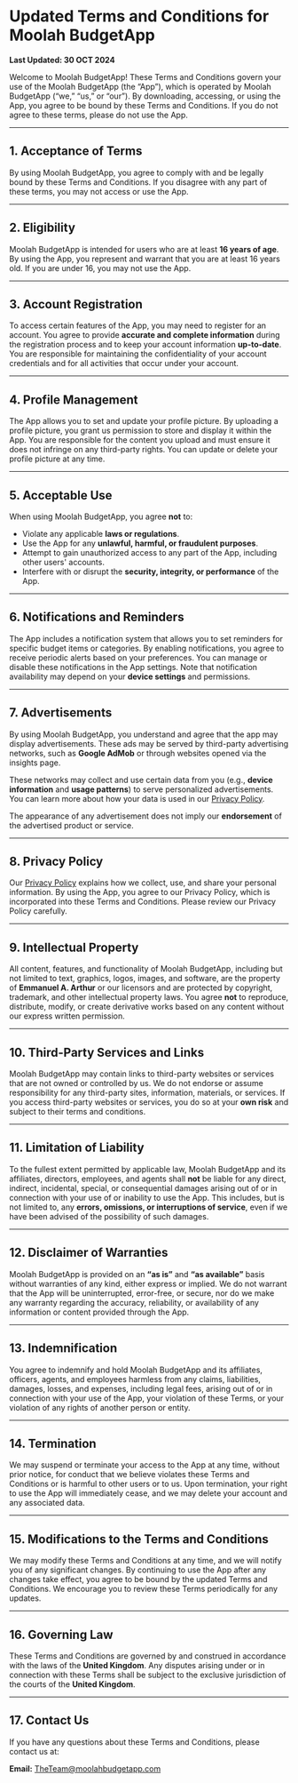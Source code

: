 # Updated Terms and Conditions for Moolah BudgetApp  
**Last Updated: 30 OCT 2024**  

Welcome to Moolah BudgetApp! These Terms and Conditions govern your use of the Moolah BudgetApp (the “App”), which is operated by Moolah BudgetApp (“we,” “us,” or “our”). By downloading, accessing, or using the App, you agree to be bound by these Terms and Conditions. If you do not agree to these terms, please do not use the App.  

---

## 1. Acceptance of Terms  
By using Moolah BudgetApp, you agree to comply with and be legally bound by these Terms and Conditions. If you disagree with any part of these terms, you may not access or use the App.  

---

## 2. Eligibility  
Moolah BudgetApp is intended for users who are at least **16 years of age**. By using the App, you represent and warrant that you are at least 16 years old. If you are under 16, you may not use the App.  

---

## 3. Account Registration  
To access certain features of the App, you may need to register for an account. You agree to provide **accurate and complete information** during the registration process and to keep your account information **up-to-date**. You are responsible for maintaining the confidentiality of your account credentials and for all activities that occur under your account.  

---

## 4. Profile Management  
The App allows you to set and update your profile picture. By uploading a profile picture, you grant us permission to store and display it within the App. You are responsible for the content you upload and must ensure it does not infringe on any third-party rights. You can update or delete your profile picture at any time.  

---

## 5. Acceptable Use  
When using Moolah BudgetApp, you agree **not** to:  
- Violate any applicable **laws or regulations**.  
- Use the App for any **unlawful, harmful, or fraudulent purposes**.  
- Attempt to gain unauthorized access to any part of the App, including other users' accounts.  
- Interfere with or disrupt the **security, integrity, or performance** of the App.  

---

## 6. Notifications and Reminders  
The App includes a notification system that allows you to set reminders for specific budget items or categories. By enabling notifications, you agree to receive periodic alerts based on your preferences. You can manage or disable these notifications in the App settings. Note that notification availability may depend on your **device settings** and permissions.  

---

## 7. Advertisements  
By using Moolah BudgetApp, you understand and agree that the app may display advertisements. These ads may be served by third-party advertising networks, such as **Google AdMob** or through websites opened via the insights page.  

These networks may collect and use certain data from you (e.g., **device information** and **usage patterns**) to serve personalized advertisements. You can learn more about how your data is used in our [Privacy Policy](https://kwabenadasilva.github.io/moolahbudgetapp-legal/Privacy_Policy.md).  

The appearance of any advertisement does not imply our **endorsement** of the advertised product or service.  

---

## 8. Privacy Policy  
Our [Privacy Policy](https://kwabenadasilva.github.io/moolahbudgetapp-legal/Privacy_Policy.md) explains how we collect, use, and share your personal information. By using the App, you agree to our Privacy Policy, which is incorporated into these Terms and Conditions. Please review our Privacy Policy carefully.  

---

## 9. Intellectual Property  
All content, features, and functionality of Moolah BudgetApp, including but not limited to text, graphics, logos, images, and software, are the property of **Emmanuel A. Arthur** or our licensors and are protected by copyright, trademark, and other intellectual property laws. You agree **not** to reproduce, distribute, modify, or create derivative works based on any content without our express written permission.  

---

## 10. Third-Party Services and Links  
Moolah BudgetApp may contain links to third-party websites or services that are not owned or controlled by us. We do not endorse or assume responsibility for any third-party sites, information, materials, or services. If you access third-party websites or services, you do so at your **own risk** and subject to their terms and conditions.  

---

## 11. Limitation of Liability  
To the fullest extent permitted by applicable law, Moolah BudgetApp and its affiliates, directors, employees, and agents shall **not** be liable for any direct, indirect, incidental, special, or consequential damages arising out of or in connection with your use of or inability to use the App. This includes, but is not limited to, any **errors, omissions, or interruptions of service**, even if we have been advised of the possibility of such damages.  

---

## 12. Disclaimer of Warranties  
Moolah BudgetApp is provided on an **“as is”** and **“as available”** basis without warranties of any kind, either express or implied. We do not warrant that the App will be uninterrupted, error-free, or secure, nor do we make any warranty regarding the accuracy, reliability, or availability of any information or content provided through the App.  

---

## 13. Indemnification  
You agree to indemnify and hold Moolah BudgetApp and its affiliates, officers, agents, and employees harmless from any claims, liabilities, damages, losses, and expenses, including legal fees, arising out of or in connection with your use of the App, your violation of these Terms, or your violation of any rights of another person or entity.  

---

## 14. Termination  
We may suspend or terminate your access to the App at any time, without prior notice, for conduct that we believe violates these Terms and Conditions or is harmful to other users or to us. Upon termination, your right to use the App will immediately cease, and we may delete your account and any associated data.  

---

## 15. Modifications to the Terms and Conditions  
We may modify these Terms and Conditions at any time, and we will notify you of any significant changes. By continuing to use the App after any changes take effect, you agree to be bound by the updated Terms and Conditions. We encourage you to review these Terms periodically for any updates.  

---

## 16. Governing Law  
These Terms and Conditions are governed by and construed in accordance with the laws of the **United Kingdom**. Any disputes arising under or in connection with these Terms shall be subject to the exclusive jurisdiction of the courts of the **United Kingdom**.  

---

## 17. Contact Us  
If you have any questions about these Terms and Conditions, please contact us at:  

**Email:** [TheTeam@moolahbudgetapp.com](mailto:TheTeam@moolahbudgetapp.com)  
